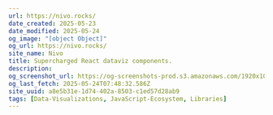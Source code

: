 ```yaml
---
url: https://nivo.rocks/
date_created: 2025-05-23
date_modified: 2025-05-24
og_image: "[object Object]"
og_url: https://nivo.rocks/
site_name: Nivo
title: Supercharged React dataviz components.
description: 
og_screenshot_url: https://og-screenshots-prod.s3.amazonaws.com/1920x1080/80/false/eaf985338138e27be4d151302739902054f9adc70da03c3186be3015d7c6badd.jpeg
og_last_fetch: 2025-05-24T07:48:32.586Z
site_uuid: a8e5b31e-1d74-402a-8503-c1ed57d28ab9
tags: [Data-Visualizations, JavaScript-Ecosystem, Libraries]
---
```


